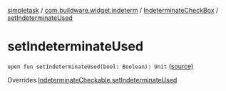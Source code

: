 [simpletask](../../index.md) / [com.buildware.widget.indeterm](../index.md) / [IndeterminateCheckBox](index.md) / [setIndeterminateUsed](.)

# setIndeterminateUsed

`open fun setIndeterminateUsed(bool: Boolean): Unit` [(source)](https://github.com/mpcjanssen/simpletask-android/blob/master/src/main/java/com/buildware/widget/indeterm/IndeterminateCheckBox.java#L132)

Overrides [IndeterminateCheckable.setIndeterminateUsed](../-indeterminate-checkable/set-indeterminate-used.md)

